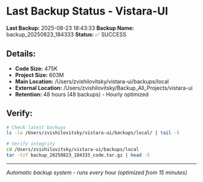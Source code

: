 # Last Backup Status - Vistara-UI

**Last Backup:** 2025-08-23 18:43:33
**Backup Name:** backup_20250823_184333
**Status:** ✅ SUCCESS

## Details:
- **Code Size:** 475K
- **Project Size:** 603M
- **Main Location:** /Users/zvishilovitsky/vistara-ui/backups/local
- **External Location:** /Users/zvishilovitsky/Backup_All_Projects/vistara-ui
- **Retention:** 48 hours (48 backups) - Hourly optimized

## Verify:
```bash
# Check latest backups
ls -la /Users/zvishilovitsky/vistara-ui/backups/local/ | tail -5

# Verify integrity
cd /Users/zvishilovitsky/vistara-ui/backups/local
tar -tzf backup_20250823_184333_code.tar.gz | head -5
```

---
*Automatic backup system - runs every hour (optimized from 15 minutes)*
